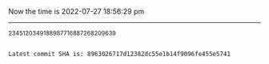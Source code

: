 Now the time is 2022-07-27 18:56:29 pm

---

<small>2345120349188987716887268209639</small>

```txt

Latest commit SHA is: 8963026717d12382dc55e1b14f9096fe455e5741
```
